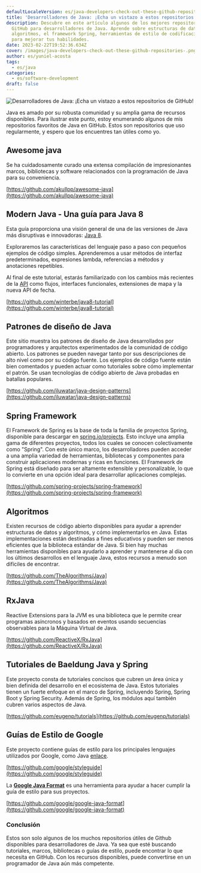 ```yaml
---
defaultLocaleVersion: es/java-developers-check-out-these-github-repositories
title: 'Desarrolladores de Java: ¡Echa un vistazo a estos repositorios de GitHub!'
description: Descubre en este artículo algunos de los mejores repositorios de
  GitHub para desarrolladores de Java. Aprende sobre estructuras de datos,
  algoritmos, el framework Spring, herramientas de estilo de codificación y más
  para mejorar tus habilidades.
date: 2023-02-22T19:52:36.634Z
cover: /images/java-developers-check-out-these-github-repositories-.png
author: es/yuniel-acosta
tags:
  - es/java
categories:
  - es/software-development
draft: false
---
```


![Desarrolladores de Java: ¡Echa un vistazo a estos repositorios de GitHub!](/images/java-developers-check-out-these-github-repositories-.png 'Desarrolladores de Java: ¡Echa un vistazo a estos repositorios de GitHub!')

Java es amado por su robusta comunidad y su amplia gama de recursos disponibles. Para ilustrar este punto, estoy enumerando algunos de mis repositorios favoritos de Java en GitHub. Estos son repositorios que uso regularmente, y espero que los encuentres tan útiles como yo.

## Awesome java

Se ha cuidadosamente curado una extensa compilación de impresionantes marcos, bibliotecas y software relacionados con la programación de Java para su conveniencia.

[https://github.com/akullpp/awesome-java](https://github.com/akullpp/awesome-java)

## Modern Java - Una guía para Java 8

Esta guía proporciona una visión general de una de las versiones de Java más disruptivas e innovadoras: [Java 8](https://www.oracle.com/java/technologies/javase/javase8-archive-downloads.html).

Exploraremos las características del lenguaje paso a paso con pequeños ejemplos de código simples. Aprenderemos a usar métodos de interfaz predeterminados, expresiones lambda, referencias a métodos y anotaciones repetibles.

Al final de este tutorial, estarás familiarizado con los cambios más recientes de la [API](https://docs.oracle.com/javase/8/docs/api/) como flujos, interfaces funcionales, extensiones de mapa y la nueva API de fecha.

[https://github.com/winterbe/java8-tutorial](https://github.com/winterbe/java8-tutorial)

## Patrones de diseño de Java

Este sitio muestra los patrones de diseño de Java desarrollados por programadores y arquitectos experimentados de la comunidad de código abierto. Los patrones se pueden navegar tanto por sus descripciones de alto nivel como por su código fuente. Los ejemplos de código fuente están bien comentados y pueden actuar como tutoriales sobre cómo implementar el patrón. Se usan tecnologías de código abierto de Java probadas en batallas populares.

[https://github.com/iluwatar/java-design-patterns](https://github.com/iluwatar/java-design-patterns)

## Spring Framework

El Framework de Spring es la base de toda la familia de proyectos Spring, disponible para descargar en [spring.io/projects](https://spring.io/projects). Esto incluye una amplia gama de diferentes proyectos, todos los cuales se conocen colectivamente como "Spring". Con este único marco, los desarrolladores pueden acceder a una amplia variedad de herramientas, bibliotecas y componentes para construir aplicaciones modernas y ricas en funciones. El Framework de Spring está diseñado para ser altamente extensible y personalizable, lo que lo convierte en una opción ideal para desarrollar aplicaciones complejas.

[https://github.com/spring-projects/spring-framework](https://github.com/spring-projects/spring-framework)

## Algoritmos

Existen recursos de código abierto disponibles para ayudar a aprender estructuras de datos y algoritmos, y cómo implementarlos en Java. Estas implementaciones están destinadas a fines educativos y pueden ser menos eficientes que la biblioteca estándar de Java. Si bien hay muchas herramientas disponibles para ayudarlo a aprender y mantenerse al día con los últimos desarrollos en el lenguaje Java, estos recursos a menudo son difíciles de encontrar.

[https://github.com/TheAlgorithms/Java](https://github.com/TheAlgorithms/Java)

## RxJava

Reactive Extensions para la JVM es una biblioteca que le permite crear programas asíncronos y basados en eventos usando secuencias observables para la Máquina Virtual de Java.

[https://github.com/ReactiveX/RxJava](https://github.com/ReactiveX/RxJava)

## Tutoriales de Baeldung Java y Spring

Este proyecto consta de tutoriales concisos que cubren un área única y bien definida del desarrollo en el ecosistema de Java. Estos tutoriales tienen un fuerte enfoque en el marco de Spring, incluyendo Spring, Spring Boot y Spring Security. Además de Spring, los módulos aquí también cubren varios aspectos de Java.

[https://github.com/eugenp/tutorials](https://github.com/eugenp/tutorials)

## Guías de Estilo de Google

Este proyecto contiene guías de estilo para los principales lenguajes utilizados por Google, como Java [enlace](https://google.github.io/styleguide/javaguide.html).

[https://github.com/google/styleguide](https://github.com/google/styleguide)

La **[Google Java Format](https://github.com/google/google-java-format)** es una herramienta para ayudar a hacer cumplir la guía de estilo para sus proyectos.

[https://github.com/google/google-java-format](https://github.com/google/google-java-format)

### **Conclusión**

Estos son solo algunos de los muchos repositorios útiles de Github disponibles para desarrolladores de Java. Ya sea que esté buscando tutoriales, marcos, bibliotecas o guías de estilo, puede encontrar lo que necesita en GitHub. Con los recursos disponibles, puede convertirse en un programador de Java aún más competente.
